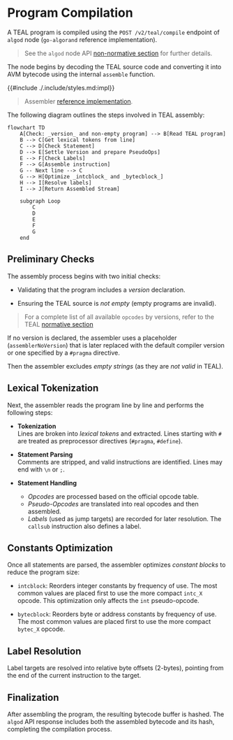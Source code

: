 # Program Compilation

A TEAL program is compiled using the `POST /v2/teal/compile` endpoint of `algod`
node (`go-algorand` reference implementation).

> See the `algod` node API [non-normative section](./api-overview.md) for further
> details.

The node begins by decoding the TEAL source code and converting it into AVM bytecode
using the internal `assemble` function.

{{#include ./.include/styles.md:impl}}
> Assembler [reference implementation](https://github.com/algorand/go-algorand/blob/df0613a04432494d0f437433dd1efd02481db838/data/transactions/logic/assembler.go#L2039-L2158).

The following diagram outlines the steps involved in TEAL assembly:

```mermaid
flowchart TD
    A[Check: _version_ and non-empty program] --> B[Read TEAL program]
    B --> C[Get lexical tokens from line]
    C --> D[Check Statement]
    D --> E[Settle Version and prepare PseudoOps]
    E --> F[Check Labels]
    F --> G[Assemble instruction]
    G -- Next line --> C
    G --> H[Optimize _intcblock_ and _bytecblock_]
    H --> I[Resolve labels]
    I --> J[Return Assembled Stream]

    subgraph Loop
        C
        D
        E
        F
        G
    end
```

## Preliminary Checks

The assembly process begins with two initial checks:

- Validating that the program includes a _version_ declaration.

- Ensuring the TEAL source is _not empty_ (empty programs are invalid).

> For a complete list of all available `opcodes` by versions, refer to the TEAL [normative section](./TEAL_opcodes.md) 

If no version is declared, the assembler uses a placeholder (`assemblerNoVersion`)
that is later replaced with the default compiler version or one specified by a `#pragma`
directive.

Then the assembler excludes _empty strings_ (as they are _not valid_ in TEAL).

## Lexical Tokenization

Next, the assembler reads the program line by line and performs the following steps:

- **Tokenization**\
Lines are broken into _lexical tokens_ and extracted. Lines starting with `#` are
treated as preprocessor directives (`#pragma`, `#define`).

- **Statement Parsing**\
Comments are stripped, and valid instructions are identified. Lines may end with
`\n` or `;`.

- **Statement Handling**
  - _Opcodes_ are processed based on the official opcode table.
  - _Pseudo-Opcodes_ are translated into real opcodes and then assembled. 
  - _Labels_ (used as jump targets) are recorded for later resolution. The `callsub`
  instruction also defines a label.

## Constants Optimization

Once all statements are parsed, the assembler optimizes _constant blocks_ to reduce
the program size:

- `intcblock`: Reorders integer constants by frequency of use. The most common values
are placed first to use the more compact `intc_X` opcode. This optimization only
affects the `int` pseudo-opcode.

- `bytecblock`: Reorders byte or address constants by frequency of use. The most
common values are placed first to use the more compact `bytec_X` opcode.

## Label Resolution

Label targets are resolved into relative byte offsets (2-bytes), pointing from the
end of the current instruction to the target.

## Finalization

After assembling the program, the resulting bytecode buffer is hashed. The `algod`
API response includes both the assembled bytecode and its hash, completing the compilation
process.
